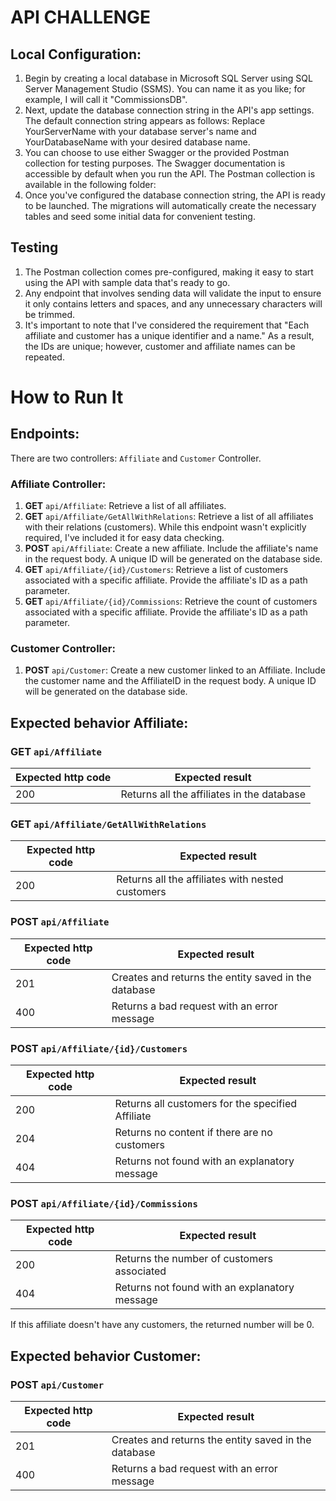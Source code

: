 # API CHALLENGE

## Local Configuration:
1. Begin by creating a local database in Microsoft SQL Server using SQL Server Management Studio (SSMS). You can name it as you like; for example, I will call it "CommissionsDB".
2. Next, update the database connection string in the API's app settings. The default connection string appears as follows:
Replace YourServerName with your database server's name and YourDatabaseName with your desired database name.
3. You can choose to use either Swagger or the provided Postman collection for testing purposes. The Swagger documentation is accessible by default when you run the API. The Postman collection is available in the following folder:
4. Once you've configured the database connection string, the API is ready to be launched. The migrations will automatically create the necessary tables and seed some initial data for convenient testing.

## Testing
1. The Postman collection comes pre-configured, making it easy to start using the API with sample data that's ready to go.
2. Any endpoint that involves sending data will validate the input to ensure it only contains letters and spaces, and any unnecessary characters will be trimmed.
3. It's important to note that I've considered the requirement that "Each affiliate and customer has a unique identifier and a name." As a result, the IDs are unique; however, customer and affiliate names can be repeated.

# How to Run It

## Endpoints:

There are two controllers: `Affiliate` and `Customer` Controller.

### Affiliate Controller:

1. **GET** `api/Affiliate`: Retrieve a list of all affiliates.
2. **GET** `api/Affiliate/GetAllWithRelations`: Retrieve a list of all affiliates with their relations (customers). While this endpoint wasn't explicitly required, I've included it for easy data checking.
3. **POST** `api/Affiliate`: Create a new affiliate. Include the affiliate's name in the request body. A unique ID will be generated on the database side.
4. **GET** `api/Affiliate/{id}/Customers`: Retrieve a list of customers associated with a specific affiliate. Provide the affiliate's ID as a path parameter.
5. **GET** `api/Affiliate/{id}/Commissions`: Retrieve the count of customers associated with a specific affiliate. Provide the affiliate's ID as a path parameter.

### Customer Controller:
1. **POST** `api/Customer`: Create a new customer linked to an Affiliate. Include the customer name and the AffiliateID in the request body. A unique ID will be generated on the database side.

## Expected behavior Affiliate:

###  **GET** `api/Affiliate`  
| Expected http code  | Expected result                                        |
|---------------------|--------------------------------------------------------|
| 200                 | Returns all the affiliates in the database             |

###  **GET** `api/Affiliate/GetAllWithRelations` 
| Expected http code  | Expected result                                        |
|---------------------|--------------------------------------------------------|
| 200                 | Returns all the affiliates with nested customers       |

### **POST** `api/Affiliate`  
| Expected http code  | Expected result                                        |
|---------------------|--------------------------------------------------------|
| 201                 | Creates and returns the entity saved in the database   |
| 400                 | Returns a bad request with an error message            | 

### **POST** `api/Affiliate/{id}/Customers`  
| Expected http code  | Expected result                                        |
|---------------------|--------------------------------------------------------|
| 200                 | Returns all customers for the specified Affiliate      |
| 204                 | Returns no content if there are no customers           |
| 404                 | Returns not found with an explanatory message          |


### **POST** `api/Affiliate/{id}/Commissions`  
| Expected http code  | Expected result                                        |
|---------------------|--------------------------------------------------------|
| 200                 | Returns the number of customers associated             |
| 404                 | Returns not found with an explanatory message          |

If this affiliate doesn't have any customers, the returned number will be 0.

## Expected behavior Customer:

### **POST** `api/Customer`  
| Expected http code  | Expected result                                        |
|---------------------|--------------------------------------------------------|
| 201                 | Creates and returns the entity saved in the database   |
| 400                 | Returns a bad request with an error message            | 
